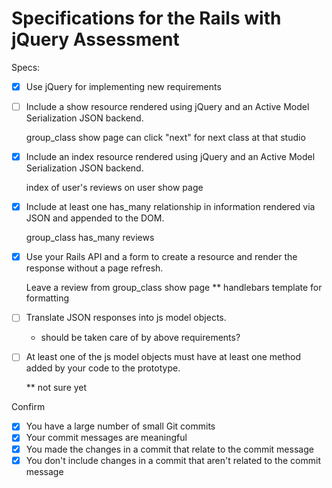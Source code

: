 # Specifications for the Rails with jQuery Assessment

Specs:
- [x] Use jQuery for implementing new requirements
- [ ] Include a show resource rendered using jQuery and an Active Model Serialization JSON backend.

    group_class show page can click "next" for next class at that studio

- [x] Include an index resource rendered using jQuery and an Active Model Serialization JSON backend.

    index of user's reviews on user show page

- [x] Include at least one has_many relationship in information rendered via JSON and appended to the DOM.

    group_class has_many reviews

- [x] Use your Rails API and a form to create a resource and render the response without a page refresh.

    Leave a review from group_class show page
    ** handlebars template for formatting

- [ ] Translate JSON responses into js model objects.

    * should be taken care of by above requirements?

- [ ] At least one of the js model objects must have at least one method added by your code to the prototype.

    ** not sure yet

Confirm
- [x] You have a large number of small Git commits
- [x] Your commit messages are meaningful
- [x] You made the changes in a commit that relate to the commit message
- [x] You don't include changes in a commit that aren't related to the commit message

